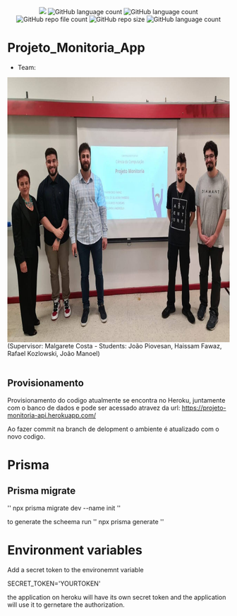 <p align="center">
  <img src="http://img.shields.io/static/v1?label=STATUS&message=Concluded&color=blue&style=flat"/>
  <img alt="GitHub language count" src="https://img.shields.io/github/languages/count/Rafa-KozAnd/Projeto_Monitoria_App">
  <img alt="GitHub language count" src="https://img.shields.io/github/languages/top/Rafa-KozAnd/Projeto_Monitoria_App">
  <img alt="GitHub repo file count" src="https://img.shields.io/github/directory-file-count/Rafa-KozAnd/Projeto_Monitoria_App">
  <img alt="GitHub repo size" src="https://img.shields.io/github/repo-size/Rafa-KozAnd/Projeto_Monitoria_App">
  <img alt="GitHub language count" src="https://img.shields.io/github/license/Rafa-KozAnd/Projeto_Monitoria_App">
</p>

# Projeto_Monitoria_App

- Team: 
<div>
  <img align="center" height="600" widht="600" src="/Files/Grupo.jpg" /><br>
  (Supervisor: Malgarete Costa - Students: João Piovesan, Haissam Fawaz, Rafael Kozlowski, João Manoel)
</div><br>

## Provisionamento

Provisionamento do codigo atualmente se encontra no Heroku, juntamente com o banco de dados e pode ser acessado atravez da url: https://projeto-monitoria-api.herokuapp.com/ 

Ao fazer commit na branch de delopment o ambiente é atualizado com o novo codigo.


# Prisma

## Prisma migrate
'' npx prisma migrate dev --name init '' 

to generate the scheema run 
'' npx prisma generate ''


# Environment variables

Add a secret token to the environemnt variable

SECRET_TOKEN='YOURTOKEN'

the application on heroku will have its own secret token and the application will use it to gernetare the authorization.

